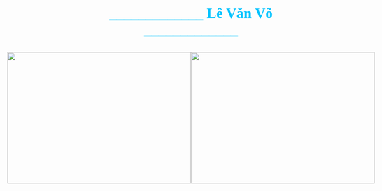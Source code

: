 <p style="text-align: center;font-size: 33px;font-weight: bold;color: rgb(0, 195, 255);font-family: cursive;">_____________ Lê Văn Võ _____________</p>
<div class="" style="display: flex; justify-content: center;">
    <img style="width: 420px; height: 300px;" src="https://cdn.brvn.vn/editor_news/2012/09/hinhanhdong2-ID367.gif">
    <img style="width: 420px; height: 300px;" src="https://cdn.brvn.vn/editor_news/2012/09/hinhanhdong7-ID367.gif">
</div>
